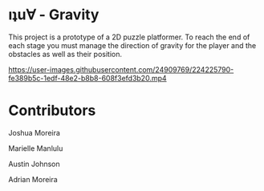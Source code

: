 # ıʇu∀ - Gravity

This project is a prototype of a 2D puzzle platformer. To reach the end of each stage you must manage the direction of gravity for the player and the obstacles as well as their position.


https://user-images.githubusercontent.com/24909769/224225790-fe389b5c-1edf-48e2-b8b8-608f3efd3b20.mp4


# Contributors

Joshua Moreira

Marielle Manlulu

Austin Johnson

Adrian Moreira
